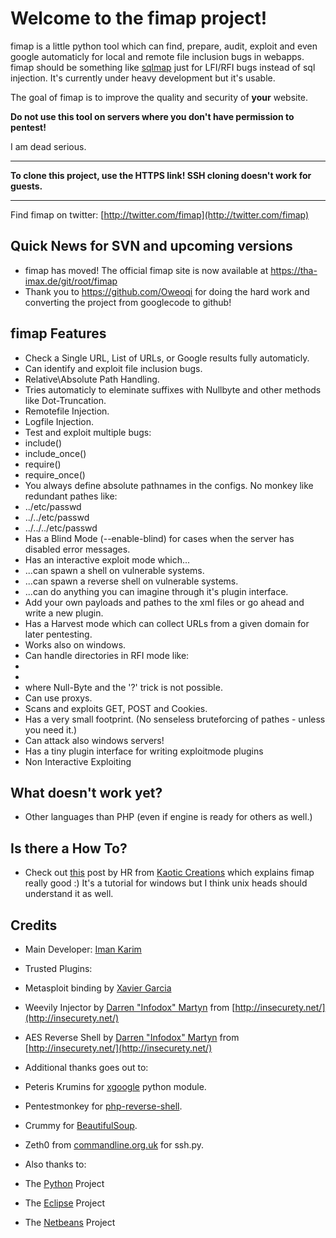 Welcome to the fimap project!
=============================

fimap is a little python tool which can find, prepare, audit, exploit and even google automaticly for local and remote file inclusion bugs in webapps. fimap should be something like [sqlmap](http://sqlmap.sourceforge.net) just for LFI/RFI bugs instead of sql injection. It's currently under heavy development but it's usable.


The goal of fimap is to improve the quality and security of **your** website.

**Do not use this tool on servers where you don't have permission to pentest!**

I am dead serious.

* * *

**To clone this project, use the HTTPS link! SSH cloning doesn't work for guests.**

* * * 

Find fimap on twitter: [http://twitter.com/fimap](http://twitter.com/fimap)

## Quick News for SVN and upcoming versions

*   fimap has moved! The official fimap site is now available at https://tha-imax.de/git/root/fimap
*   Thank you to https://github.com/Oweoqi for doing the hard work and converting the project from googlecode to github!

## fimap Features

*   Check a Single URL, List of URLs, or Google results fully automaticly.
*   Can identify and exploit file inclusion bugs.
  *   Relative\Absolute Path Handling.
  *   Tries automaticly to eleminate suffixes with Nullbyte and other methods like Dot-Truncation.
  *   Remotefile Injection.
  *   Logfile Injection.
*   Test and exploit multiple bugs:
  *   include()
  *   include_once()
  *   require()
  *   require_once()
*   You always define absolute pathnames in the configs. No monkey like redundant pathes like:
  *   ../etc/passwd
  *   ../../etc/passwd
  *   ../../../etc/passwd
*   Has a Blind Mode (--enable-blind) for cases when the server has disabled error messages.
*   Has an interactive exploit mode which...
  *   ...can spawn a shell on vulnerable systems.
  *   ...can spawn a reverse shell on vulnerable systems.
  *   ...can do anything you can imagine through it's plugin interface.
*   Add your own payloads and pathes to the xml files or go ahead and write a new plugin.
*   Has a Harvest mode which can collect URLs from a given domain for later pentesting.
*   Works also on windows.
*   Can handle directories in RFI mode like:
  *   <tt><? include ($_GET["inc"] . "/content/index.html"); ?></tt>
  *   <tt><? include ($_GET["inc"] . "_lang/index.html"); ?></tt>
  *   where Null-Byte and the '?' trick is not possible.
*   Can use proxys.
*   Scans and exploits GET, POST and Cookies.
*   Has a very small footprint. (No senseless bruteforcing of pathes - unless you need it.)
*   Can attack also windows servers! 
*   Has a tiny plugin interface for writing exploitmode plugins 
*   Non Interactive Exploiting

## What doesn't work yet?
*   Other languages than PHP (even if engine is ready for others as well.)

## Is there a How To?

*   Check out [this](http://kaoticcreations.blogspot.com/2011/08/automated-lfirfi-scanning-exploiting.html) post by HR from [Kaotic Creations](http://kaoticcreations.blogspot.com) which explains fimap really good :) It's a tutorial for windows but I think unix heads should understand it as well.

## Credits

*   Main Developer: [Iman Karim](mailto:fimap.dev@gmail.com)

*   Trusted Plugins:

*   Metasploit binding by [Xavier Garcia](mailto:xavi.garcia(atom)gmail(dot)com)
*   Weevily Injector by [Darren "Infodox" Martyn](mailto:infodox(atom)insecurety(dot)net) from [http://insecurety.net/](http://insecurety.net/)
*   AES Reverse Shell by [Darren "Infodox" Martyn](mailto:infodox(atom)insecurety(dot)net) from [http://insecurety.net/](http://insecurety.net/)

*   Additional thanks goes out to:

*   Peteris Krumins for [xgoogle](http://www.catonmat.net/blog/python-library-for-google-search/) python module.
*   Pentestmonkey for [php-reverse-shell](http://pentestmonkey.net/tools/php-reverse-shell/).
*   Crummy for [BeautifulSoup](http://www.crummy.com/software/BeautifulSoup/).
*   Zeth0 from [commandline.org.uk](http://commandline.org.uk/) for ssh.py.

*   Also thanks to:

*   The [Python](http://python.org) Project
*   The [Eclipse](http://eclipse.org) Project
*   The [Netbeans](http://netbeans.org) Project
